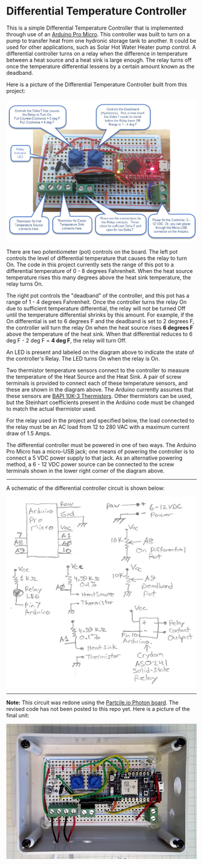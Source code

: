 # Differential Temperature Controller

This is a simple Differential Temperature Controller that is implemented through use of an [Arduino Pro Micro](https://www.sparkfun.com/products/12640).  This controller was built to turn on a pump to transfer heat from one hydronic storage tank to another.  It could be used for other applications, such as Solar Hot Water Heater pump control.  A differential controller turns on a relay when the difference in temperature between a heat source and a heat sink is large enough.  The relay turns off once the temperature differential lessens by a certain amount known as the deadband.

Here is a picture of the Differential Temperature Controller built from this project:

![Differential Temperature Controller](images/differential_controller_board.jpg)

There are two potentiometer (pot) controls on the board.  The left pot controls the level of differential temperature that causes the relay to turn On.  The code in this project currently sets the range of this pot to a differential temperature of 0 - 8 degrees Fahrenheit.  When the heat source temperature rises this many degrees above the heat sink temperature, the relay turns On.  

The right pot controls the "deadband" of the controller, and this pot has a range of 1 - 4 degrees Fahrenheit.  Once the controller turns the relay On due to sufficient temperature differential, the relay will not be turned Off until the temperature differential shrinks by this amount.  For example, if the On differential is set to 6 degrees F and the deadband is set to 2 degrees F, the controller will turn the relay On when the heat source rises **6 degrees F** above the temperature of the heat sink.  When that differential reduces to 6 deg F - 2 deg F = **4 deg F**, the relay will turn Off.

An LED is present and labeled on the diagram above to indicate the state of the controller's Relay.  The LED turns On when the relay is On.

Two thermistor temperature sensors connect to the controller to measure the temperature of the Heat Source and the Heat Sink.   A pair of screw terminals is provided to connect each of these temperature sensors, and these are shown in the diagram above.  The Arduino currently assumes that these sensors are [BAPI 10K-3 Thermistors](http://www.bapihvac.com/products/temperature-sensors/remote-probe-temperature-sensor/#configure).  Other thermistors can be used, but the Steinhart coefficients present in the Arduino code must be changed to match the actual thermistor used.

For the relay used in the project and specified below, the load connected to the relay must be an AC load from 12 to 280 VAC with a maximum current draw of 1.5 Amps.

The differential controller must be powered in one of two ways.  The Arduino Pro Micro has a micro-USB jack; one means of powering the controller is to connect a 5 VDC power supply to that jack.  As an alternative powering method, a 6 - 12 VDC power source can be connected to the screw terminals shown in the lower right corner of the diagram above.

---

A schematic of the differential controller circuit is shown below:

![Differential Controller Schematic](images/differential_controller_schematic.jpg)

---

**Note:**  This circuit was redone using the [Partcile.io Photon board](https://docs.particle.io/datasheets/photon-datasheet/).  The revised code has not been posted to this repo yet.  Here is a picture of the final unit:

![Particle.io Photon version](images/particle_version.jpg)






